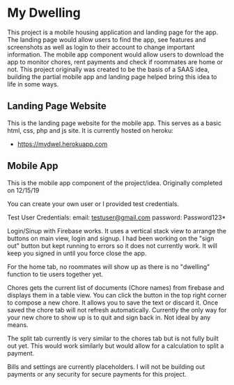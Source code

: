 # My Dwelling

This project is a mobile housing application and landing page for the app. The 
landing page would allow users to find the app, see features and screenshots as 
well as login to their account to change important information. The mobile app 
component would allow users to download the app to monitor chores, rent payments 
and check if roommates are home or not. This project originally was created to be 
the basis of a SAAS idea, building the partial mobile app and landing page helped 
bring this idea to life in some ways.


## Landing Page Website

This is the landing page website for the mobile app. This serves as a basic html,
css, php and js site. It is currently hosted on heroku:
* https://mydwel.herokuapp.com


## Mobile App

This is the mobile app component of the project/idea.
Originally completed on 12/15/19

You can create your own user or I provided test credentials.

Test User Credentials:
email: testuser@gmail.com
password: Password123*


Login/Sinup with Firebase works. It uses a vertical stack view to arrange the buttons 
on main view, login and signup. I had been working on the "sign out" button but kept 
running to errors so it does not currently work. It will keep you signed in until you 
force close the app. 

For the home tab, no roommates will show up as there is no "dwelling" function to tie users 
together yet.

Chores gets the current list of documents (Chore names) from firebase and displays them 
in a table view. You can click the button in the top right corner to compose a new chore. 
It allows you to save the text or discard it. Once saved the chore tab will not refresh 
automatically. Currently the only way for your new chore to show up is to quit and sign 
back in. Not ideal by any means.

The split tab currently is very similar to the chores tab but is not fully built out yet. This 
would work similarly but would allow for a calculation to split a payment.

Bills and settings are currently placeholders. I will not be building out payments or any security for secure 
payments for this project.


